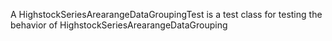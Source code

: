 A HighstockSeriesArearangeDataGroupingTest is a test class for testing the behavior of HighstockSeriesArearangeDataGrouping
